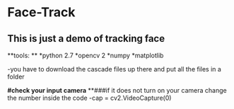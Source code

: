 # Face-Track

## This is just a demo of tracking face

**tools: **
  *python 2.7
  *opencv 2
  *numpy
  *matplotlib
  
  
  -you have to download the cascade files up there and put all the files in a folder
  
  **#check your input camera**
  **###if it does not turn on your camera change the number inside the code 
    -cap = cv2.VideoCapture(0)
